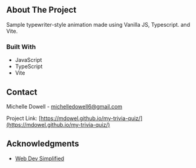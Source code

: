 <!-- ABOUT THE PROJECT -->
## About The Project

Sample typewriter-style animation made using Vanilla JS, Typescript. and Vite.

### Built With

* JavaScript
* TypeScript
* Vite


<!-- CONTACT -->
## Contact

Michelle Dowell - michelledowell6@gmail.com

Project Link: [https://mdowel.github.io/my-trivia-quiz/](https://mdowel.github.io/my-trivia-quiz/)

<!-- ACKNOWLEDGMENTS -->
## Acknowledgments

* [Web Dev Simplified](https://blog.webdevsimplified.com/)
